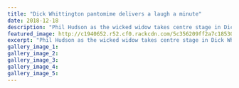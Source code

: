 ```yaml
---
title: "Dick Whittington pantomime delivers a laugh a minute"
date: 2018-12-18
description: "Phil Hudson as the wicked widow takes centre stage in Dick Whittington and his Cat at Wanganui Repertory Theatre..."
featured_image: http://c1940652.r52.cf0.rackcdn.com/5c356209ff2a7c18530003f1/Dick-whittington-chron-18-dec.jpg
excerpt: "Phil Hudson as the wicked widow takes centre stage in Dick Whittington and his Cat at Wanganui Repertory Theatre."
gallery_image_1: 
gallery_image_2: 
gallery_image_3: 
gallery_image_4: 
gallery_image_5: 
---
```

